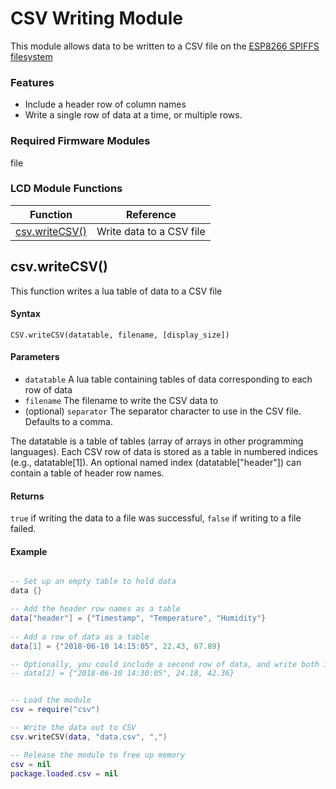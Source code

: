 
# CSV Writing Module

This module allows data to be written to a CSV file on the [ESP8266 SPIFFS filesystem](https://nodemcu.readthedocs.io/en/master/en/spiffs/)

### Features
* Include a header row of column names
* Write a single row of data at a time, or multiple rows.

### Required Firmware Modules
file

### LCD Module Functions

| Function                         | Reference                 |
|----------------------------------|---------------------------|
| [csv.writeCSV()](#CSVwritecvs)   | Write data to a CSV file  |


## csv.writeCSV()

This function writes a lua table of data to a CSV file

#### Syntax
`CSV.writeCSV(datatable, filename, [display_size])`

#### Parameters
- `datatable` A lua table containing tables of data corresponding to each row of data
- `filename` The filename to write the CSV data to
- (optional) `separator` The separator character to use in the CSV file. Defaults to a comma.

The datatable is a table of tables (array of arrays in other programming languages). Each CSV row of data is stored as a table in numbered indices (e.g., datatable[1]).  An optional named index (datatable["header"]) can contain a table of header row names.

#### Returns
`true` if writing the data to a file was successful, `false` if writing to a file failed.


#### Example
```Lua

-- Set up an empty table to hold data
data {}

-- Add the header row names as a table
data["header"] = {"Timestamp", "Temperature", "Humidity"}
            
-- Add a row of data as a table
data[1] = {"2018-06-10 14:15:05", 22.43, 67.89}

-- Optionally, you could include a second row of data, and write both in the same go
-- data[2] = {"2018-06-10 14:30:05", 24.18, 42.36}


-- Load the module
csv = require("csv")

-- Write the data out to CSV
csv.writeCSV(data, "data.csv", ",")

-- Release the module to free up memory
csv = nil
package.loaded.csv = nil
```


